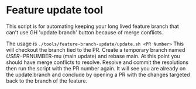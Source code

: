 
# Feature update tool

This script is for automating keeping your long lived feature branch that can't use GH 'update branch' button because of merge conflicts.

The usage is `./tools/feature-branch-update/update.sh <PR Number>` This will checkout the branch tied to the PR. Create a temporary branch named $USER-$PRNUMBER-mu (main update) and rebase main. At this point you should have merge conflicts to resolve. Resolve and commit the resolutions then run the script with the PR number again. It will see you are already on the update branch and conclude by opening a PR with the changes targeted back to the branch of the feature.
